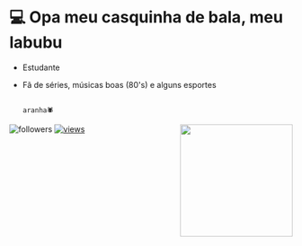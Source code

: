 # 💻 Opa meu casquinha de bala, meu labubu

- Estudante
- Fã de séries, músicas boas (80's) e alguns esportes

                                                                                                   aranha🕷️

 <img align="right" alt="" src="https://i.pinimg.com/originals/f5/01/25/f50125445871dff98f3a52bcdf3bce6b.gif?raw=true"  width="200px"/>
 <img alt="followers" title="Follow me on Github" src="https://custom-icon-badges.herokuapp.com/github/followers/Persa89?color=236ad3&labelColor=1155ba&style=for-the-badge&logo=person-add&label=Follow&logoColor=white"/></a>
  <a href="https://github.com/Persa89/Simple-View-Counter">
    <img alt="views" title="GitHub profile views" src="https://komarev.com/ghpvc/?username=Persa89&style=for-the-badge&color=lightgrey"/>
  </a>
</p>
